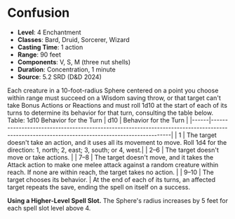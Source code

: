 # Confusion

- **Level**: 4 Enchantment
- **Classes**: Bard, Druid, Sorcerer, Wizard
- **Casting Time**: 1 action
- **Range**: 90 feet
- **Components**: V, S, M (three nut shells)
- **Duration**: Concentration, 1 minute
- **Source**: 5.2 SRD (D&D 2024)

Each creature in a 10-foot-radius Sphere centered on a point you choose within range must succeed on a Wisdom saving throw, or that target can't take Bonus Actions or Reactions and must roll 1d10 at the start of each of its turns to determine its behavior for that turn, consulting the table below. Table: 1d10 Behavior for the Turn | d10 | Behavior for the Turn | |------|----------------------------------------------------------------------------------------------------------------------------------------------| | 1 | The target doesn't take an action, and it uses all its movement to move. Roll 1d4 for the direction: 1, north; 2, east; 3, south; or 4, west.| | 2–6 | The target doesn't move or take actions. | | 7–8 | The target doesn't move, and it takes the Attack action to make one melee attack against a random creature within reach. If none are within reach, the target takes no action. | | 9–10 | The target chooses its behavior. | At the end of each of its turns, an affected target repeats the save, ending the spell on itself on a success.

**Using a Higher-Level Spell Slot.** The Sphere's radius increases by 5 feet for each spell slot level above 4.
